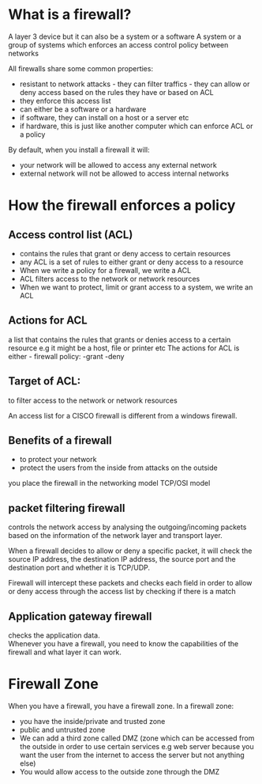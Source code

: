 # What is a firewall?
A layer 3 device but it can also be a system or a software 
A system or a group of systems which enforces an access control policy between networks 

All firewalls share some common properties:
- resistant to network attacks - they can filter traffics - they can allow or deny access based on the rules they have or based on ACL 
- they enforce this access list
- can either be a software or a hardware
- if software, they can install on a host or a server etc 
- if hardware, this is just like another computer which can enforce ACL or a policy 

By default, when you install a firewall it will:
- your network will be allowed to access any external network
- external network will not be allowed to access internal networks

# How the firewall enforces a policy 

## Access control list (ACL) 
- contains the rules that grant or deny access to certain resources 
- any ACL is a set of rules to either grant or deny access to a resource
- When we write a policy for a firewall, we write a ACL 
- ACL filters access to the network or network resources 
- When we want to protect, limit or grant access to a system, we write an ACL

## Actions for ACL
a list that contains the rules that grants or denies access to a certain resource
e.g it might be a host, file or printer etc 
The actions for ACL is either - firewall policy:
-grant
-deny

## Target of ACL:
to filter access to the network or network resources

An access list for a CISCO firewall is different from a windows firewall. 

## Benefits of a firewall
- to protect your network 
- protect the users from the inside from attacks on the outside 


you place the firewall in the networking model TCP/OSI model

## packet filtering firewall
controls the network access by analysing the outgoing/incoming packets based on the information of the network layer and transport layer.

When a firewall decides to allow or deny a specific packet, it will check the source IP address, the destination IP address, the source port and the destination port and whether it is TCP/UDP. 

Firewall will intercept these packets and checks each field in order to allow or deny access through the access list by checking if there is a match

## Application gateway firewall
checks the application data.  
Whenever you have a firewall, you need to know the capabilities of the firewall and what layer it can work.

# Firewall Zone 
When you have a firewall, you have a firewall zone. In a firewall zone:
- you have the inside/private and trusted zone 
- public and untrusted zone 
- We can add a third zone called DMZ (zone which can be accessed from the outside in order to use certain services e.g web server because you want the user from the internet to access the server but not anything else)
- You would allow access to the outside zone through the DMZ 